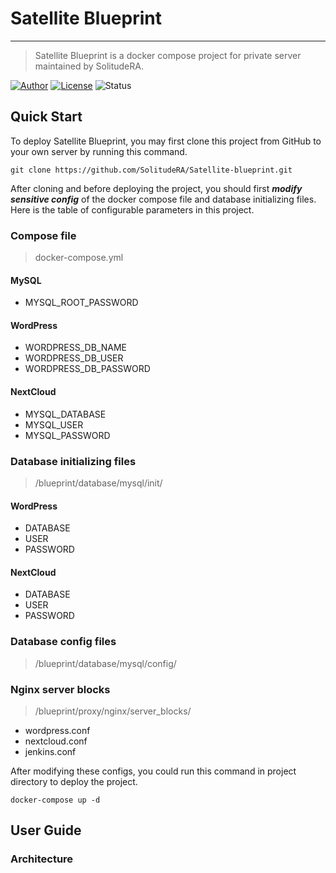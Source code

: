 # Satellite Blueprint

---

> Satellite Blueprint is a docker compose project for private server maintained by SolitudeRA.

[![Author](https://img.shields.io/badge/Author-SolitudeRA-ff69b4.svg?style=flat-square&logo=github)](https://www.protogalaxy.me)
[![License](https://img.shields.io/badge/License-MIT-blue.svg?style=flat-square&logo=opensourceinitiative)](https://choosealicense.com/licenses/mit/)
![Status](https://img.shields.io/badge/Status-Alpha-orange.svg?style=flat-square&logo=jenkins)

## Quick Start

To deploy Satellite Blueprint, you may first clone this project from GitHub to your own server by running this command.

```
git clone https://github.com/SolitudeRA/Satellite-blueprint.git
```

After cloning and before deploying the project, you should first ***modify sensitive config*** of the docker compose
file and database initializing files. Here is the table of configurable parameters in this project.

### Compose file

> docker-compose.yml

#### MySQL

* MYSQL_ROOT_PASSWORD

#### WordPress

* WORDPRESS_DB_NAME
* WORDPRESS_DB_USER
* WORDPRESS_DB_PASSWORD

#### NextCloud

* MYSQL_DATABASE
* MYSQL_USER
* MYSQL_PASSWORD

### Database initializing files

> /blueprint/database/mysql/init/

#### WordPress

* DATABASE
* USER
* PASSWORD

#### NextCloud

* DATABASE
* USER
* PASSWORD

### Database config files

> /blueprint/database/mysql/config/

### Nginx server blocks

> /blueprint/proxy/nginx/server_blocks/

* wordpress.conf
* nextcloud.conf
* jenkins.conf

After modifying these configs, you could run this command in project directory to deploy the project.

```
docker-compose up -d
```

## User Guide

### Architecture
